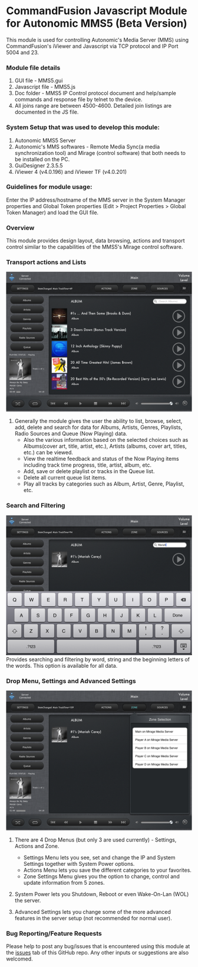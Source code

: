 # CommandFusion Javascript Module for Autonomic MMS5 (Beta Version) 

This module is used for controlling Autonomic's Media Server (MMS) using CommandFusion's iViewer and Javascript via TCP protocol and IP Port 5004 and 23.

### Module file details
1. GUI file - MMS5.gui
1. Javascript file - MMS5.js
1. Doc folder - MMS5 IP Control protocol document and help/sample commands and response file by telnet to the device.
1. All joins range are between 4500-4600. Detailed join listings are documented in the JS file.
   
### System Setup that was used to develop this module:
1. Autonomic MMS5 Server
1. Autonomic's MMS softwares - Remote Media Sync(a media synchronization tool) and Mirage (control software) that both needs to be installed on the PC.  
1. GuiDesigner 2.3.5.5
1. iViewer 4 (v4.0.196) and iViewer TF (v4.0.201)

### Guidelines for module usage:
Enter the IP address/hostname of the MMS server in the System Manager properties and Global Token properties (Edit > Project Properties > Global Token Manager) and load the GUI file.

### Overview
This module provides design layout, data browsing, actions and transport control similar to the capabilities of the MMS5's Mirage control software.

### Transport actions and Lists
![Album List](https://github.com/CommandFusion/Autonomic-MMS/raw/master/Docs/AlbumList.png)

1. Generally the module gives the user the ability to list, browse, select, add, delete and search for data for Albums, Artists, Genres, Playlists, Radio Sources and Queue (Now Playing) data.
   * Also the various information based on the selected choices such as Albums(cover art, title, artist, etc.), Artists (albums, cover art, titles, etc.) can be viewed.
   * View the realtime feedback and status of the Now Playing items including track time progress, title, artist, album, etc.
   * Add, save or delete playlist or tracks in the Queue list.
   * Delete all current queue list items.
   * Play all tracks by categories such as Album, Artist, Genre, Playlist, etc.
   
### Search and Filtering
![Search](https://github.com/CommandFusion/Autonomic-MMS/raw/master/Docs/Search.png)
Provides searching and filtering by word, string and the beginning letters of the words. This option is available for all data.

### Drop Menu, Settings and Advanced Settings
![Drop Menu](https://github.com/CommandFusion/Autonomic-MMS/raw/master/Docs/ZoneDropMenu.png)
1. There are 4 Drop Menus (but only 3 are used currently) - Settings, Actions and Zone.
   * Settings Menu lets you see, set and change the IP and System Settings together with System Power options.
   * Actions Menu lets you save the different categories to your favorites.
   * Zone Settings Menu gives you the option to change, control and update information from 5 zones.
   
1. System Power lets you Shutdown, Reboot or even Wake-On-Lan (WOL) the server.

1. Advanced Settings lets you change some of the more advanced features in the server setup (not recommended for normal user).
    
### Bug Reporting/Feature Requests
Please help to post any bug/issues that is encountered using this module at the [issues](https://github.com/CommandFusion/Autonomic-MMS/issues) tab of this GitHub repo. 
Any other inputs or suggestions are also welcomed.